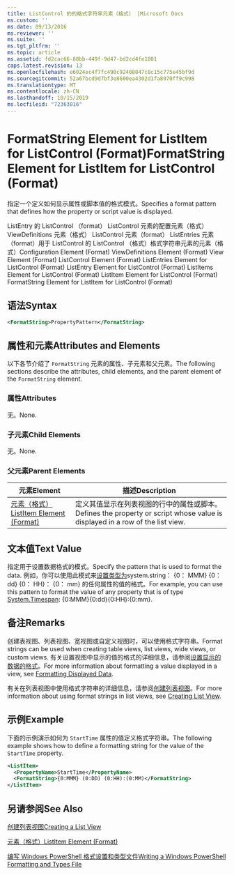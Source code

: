 ```yaml
---
title: ListControl 的的格式字符串元素（格式） |Microsoft Docs
ms.custom: ''
ms.date: 09/13/2016
ms.reviewer: ''
ms.suite: ''
ms.tgt_pltfrm: ''
ms.topic: article
ms.assetid: fd2cac66-88bb-449f-9d47-bd2cd4fe1801
caps.latest.revision: 13
ms.openlocfilehash: e6024ec4f7fc490c92408047c8c15c775e45bf9d
ms.sourcegitcommit: 52a67bcd9d7bf3e8600ea4302d1fa8970ff9c998
ms.translationtype: MT
ms.contentlocale: zh-CN
ms.lasthandoff: 10/15/2019
ms.locfileid: "72363016"
---
```

# <a name="formatstring-element-for-listitem-for-listcontrol--format"></a><span data-ttu-id="fc220-102">FormatString Element for ListItem for ListControl (Format)</span><span class="sxs-lookup"><span data-stu-id="fc220-102">FormatString Element for ListItem for ListControl  (Format)</span></span>

<span data-ttu-id="fc220-103">指定一个定义如何显示属性或脚本值的格式模式。</span><span class="sxs-lookup"><span data-stu-id="fc220-103">Specifies a format pattern that defines how the property or script value is displayed.</span></span>

<span data-ttu-id="fc220-104">ListEntry 的 ListControl （format） ListControl 元素的配置元素（格式） ViewDefinitions 元素（格式） ListControl 元素（format） ListEntries 元素（format）用于 ListControl 的 ListControl （格式）格式字符串元素的元素（格式）</span><span class="sxs-lookup"><span data-stu-id="fc220-104">Configuration Element (Format) ViewDefinitions Element (Format) View Element (Format) ListControl Element (Format) ListEntries Element for ListControl (Format) ListEntry Element for ListControl (Format) ListItems Element for ListControl (Format) ListItem Element for ListControl (Format) FormatString Element for ListItem for ListControl (Format)</span></span>

## <a name="syntax"></a><span data-ttu-id="fc220-105">语法</span><span class="sxs-lookup"><span data-stu-id="fc220-105">Syntax</span></span>

```xml
<FormatString>PropertyPattern</FormatString>
```

## <a name="attributes-and-elements"></a><span data-ttu-id="fc220-106">属性和元素</span><span class="sxs-lookup"><span data-stu-id="fc220-106">Attributes and Elements</span></span>

<span data-ttu-id="fc220-107">以下各节介绍了 `FormatString` 元素的属性、子元素和父元素。</span><span class="sxs-lookup"><span data-stu-id="fc220-107">The following sections describe the attributes, child elements, and the parent element of the `FormatString` element.</span></span>

### <a name="attributes"></a><span data-ttu-id="fc220-108">属性</span><span class="sxs-lookup"><span data-stu-id="fc220-108">Attributes</span></span>

<span data-ttu-id="fc220-109">无。</span><span class="sxs-lookup"><span data-stu-id="fc220-109">None.</span></span>

### <a name="child-elements"></a><span data-ttu-id="fc220-110">子元素</span><span class="sxs-lookup"><span data-stu-id="fc220-110">Child Elements</span></span>

<span data-ttu-id="fc220-111">无。</span><span class="sxs-lookup"><span data-stu-id="fc220-111">None.</span></span>

### <a name="parent-elements"></a><span data-ttu-id="fc220-112">父元素</span><span class="sxs-lookup"><span data-stu-id="fc220-112">Parent Elements</span></span>

|<span data-ttu-id="fc220-113">元素</span><span class="sxs-lookup"><span data-stu-id="fc220-113">Element</span></span>|<span data-ttu-id="fc220-114">描述</span><span class="sxs-lookup"><span data-stu-id="fc220-114">Description</span></span>|
|-------------|-----------------|
|[<span data-ttu-id="fc220-115">元素（格式）</span><span class="sxs-lookup"><span data-stu-id="fc220-115">ListItem Element (Format)</span></span>](./listitem-element-for-listitems-for-listcontrol-format.md)|<span data-ttu-id="fc220-116">定义其值显示在列表视图的行中的属性或脚本。</span><span class="sxs-lookup"><span data-stu-id="fc220-116">Defines the property or script whose value is displayed in a row of the list view.</span></span>|

## <a name="text-value"></a><span data-ttu-id="fc220-117">文本值</span><span class="sxs-lookup"><span data-stu-id="fc220-117">Text Value</span></span>

<span data-ttu-id="fc220-118">指定用于设置数据格式的模式。</span><span class="sxs-lookup"><span data-stu-id="fc220-118">Specify the pattern that is used to format the data.</span></span> <span data-ttu-id="fc220-119">例如，你可以使用此模式来[设置类型为](/dotnet/api/System.TimeSpan)system.string： {0： MMM} {0： dd} {0： HH}： {0： mm} 的任何属性的值的格式。</span><span class="sxs-lookup"><span data-stu-id="fc220-119">For example, you can use this pattern to format the value of any property that is of type [System.Timespan](/dotnet/api/System.TimeSpan): {0:MMM}{0:dd}{0:HH}:{0:mm}.</span></span>

## <a name="remarks"></a><span data-ttu-id="fc220-120">备注</span><span class="sxs-lookup"><span data-stu-id="fc220-120">Remarks</span></span>

<span data-ttu-id="fc220-121">创建表视图、列表视图、宽视图或自定义视图时，可以使用格式字符串。</span><span class="sxs-lookup"><span data-stu-id="fc220-121">Format strings can be used when creating table views, list views, wide views, or custom views.</span></span> <span data-ttu-id="fc220-122">有关设置视图中显示的值的格式的详细信息，请参阅[设置显示的数据的格式](./formatting-displayed-data.md)。</span><span class="sxs-lookup"><span data-stu-id="fc220-122">For more information about formatting a value displayed in a view, see [Formatting Displayed Data](./formatting-displayed-data.md).</span></span>

<span data-ttu-id="fc220-123">有关在列表视图中使用格式字符串的详细信息，请参阅[创建列表视图](./creating-a-list-view.md)。</span><span class="sxs-lookup"><span data-stu-id="fc220-123">For more information about using format strings in list views, see [Creating List View](./creating-a-list-view.md).</span></span>

## <a name="example"></a><span data-ttu-id="fc220-124">示例</span><span class="sxs-lookup"><span data-stu-id="fc220-124">Example</span></span>

<span data-ttu-id="fc220-125">下面的示例演示如何为 `StartTime` 属性的值定义格式字符串。</span><span class="sxs-lookup"><span data-stu-id="fc220-125">The following example shows how to define a formatting string for the value of the `StartTime` property.</span></span>

```xml
<ListItem>
  <PropertyName>StartTime</PropertyName>
  <FormatString>{0:MMM} (0:DD) (0:HH):(0:MM)</FormatString>
</ListItem>
```

## <a name="see-also"></a><span data-ttu-id="fc220-126">另请参阅</span><span class="sxs-lookup"><span data-stu-id="fc220-126">See Also</span></span>

[<span data-ttu-id="fc220-127">创建列表视图</span><span class="sxs-lookup"><span data-stu-id="fc220-127">Creating a List View</span></span>](./creating-a-list-view.md)

[<span data-ttu-id="fc220-128">元素（格式）</span><span class="sxs-lookup"><span data-stu-id="fc220-128">ListItem Element (Format)</span></span>](./listitem-element-for-listitems-for-listcontrol-format.md)

[<span data-ttu-id="fc220-129">编写 Windows PowerShell 格式设置和类型文件</span><span class="sxs-lookup"><span data-stu-id="fc220-129">Writing a Windows PowerShell Formatting and Types File</span></span>](./writing-a-powershell-formatting-file.md)
